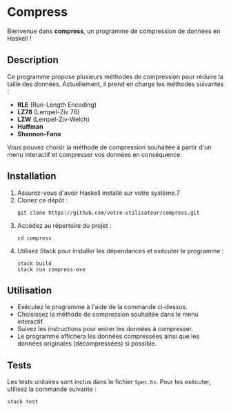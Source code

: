 # Compress

Bienvenue dans **compress**, un programme de compression de données en Haskell !

## Description

Ce programme propose plusieurs méthodes de compression pour réduire la taille des données. Actuellement, il prend en charge les méthodes suivantes :

- **RLE** (Run-Length Encoding)
- **LZ78** (Lempel-Ziv 78)
- **LZW** (Lempel-Ziv-Welch)
- **Huffman**
- **Shannon-Fano**

Vous pouvez choisir la méthode de compression souhaitée à partir d'un menu interactif et compresser vos données en conséquence.

## Installation

1. Assurez-vous d'avoir Haskell installé sur votre système.7
2. Clonez ce dépôt :
    ```
    git clone https://github.com/votre-utilisateur/compress.git
    ```
3. Accédez au répertoire du projet :
    ```
    cd compress
    ```
4. Utilisez Stack pour installer les dépendances et exécuter le programme :
    ```
    stack build
    stack run compress-exe
    ```

## Utilisation

- Exécutez le programme à l'aide de la commande ci-dessus.
- Choisissez la méthode de compression souhaitée dans le menu interactif.
- Suivez les instructions pour entrer les données à compresser.
- Le programme affichera les données compressées ainsi que les données originales (décompressées) si possible.

## Tests

Les tests unitaires sont inclus dans le fichier `Spec.hs`. Pour les exécuter, utilisez la commande suivante :

```
stack test
```
